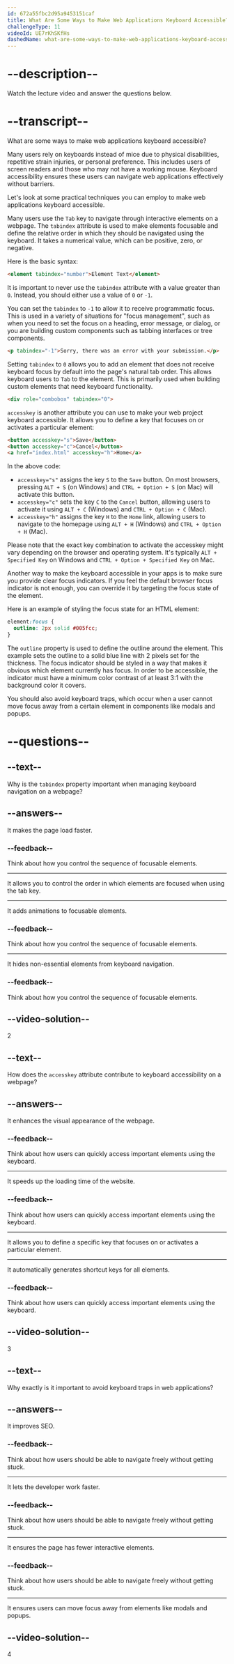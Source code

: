 ```yaml
---
id: 672a55fbc2d95a9453151caf
title: What Are Some Ways to Make Web Applications Keyboard Accessible?
challengeType: 11
videoId: UE7rKhSKfHs
dashedName: what-are-some-ways-to-make-web-applications-keyboard-accessible
---
```


# --description--

Watch the lecture video and answer the questions below.

# --transcript--

What are some ways to make web applications keyboard accessible?

Many users rely on keyboards instead of mice due to physical disabilities, repetitive strain injuries, or personal preference. This includes users of screen readers and those who may not have a working mouse. Keyboard accessibility ensures these users can navigate web applications effectively without barriers.

Let's look at some practical techniques you can employ to make web applications keyboard accessible.

Many users use the `Tab` key to navigate through interactive elements on a webpage. The `tabindex` attribute is used to make elements focusable and define the relative order in which they should be navigated using the keyboard. It takes a numerical value, which can be positive, zero, or negative.

Here is the basic syntax:

```html
<element tabindex="number">Element Text</element>
```

It is important to never use the `tabindex` attribute with a value greater than `0`. Instead, you should either use a value of `0` or `-1`.

You can set the `tabindex` to `-1` to allow it to receive programmatic focus. This is used in a variety of situations for "focus management", such as when you need to set the focus on a heading, error message, or dialog, or you are building custom components such as tabbing interfaces or tree components.

```html
<p tabindex="-1">Sorry, there was an error with your submission.</p>
```

Setting `tabindex` to `0` allows you to add an element that does not receive keyboard focus by default into the page's natural tab order. This allows keyboard users to `Tab` to the element. This is primarily used when building custom elements that need keyboard functionality.

```html
<div role="combobox" tabindex="0">
```

`accesskey` is another attribute you can use to make your web project keyboard accessible. It allows you to define a key that focuses on or activates a particular element:

```html
<button accesskey="s">Save</button>
<button accesskey="c">Cancel</button>
<a href="index.html" accesskey="h">Home</a>
```

In the above code:

- `accesskey="s"` assigns the key `S` to the `Save` button. On most browsers, pressing `ALT + S` (on Windows) and `CTRL + Option + S` (on Mac) will activate this button.
- `accesskey="c"` sets the key `C` to the `Cancel` button, allowing users to activate it using `ALT + C` (Windows) and `CTRL + Option + C` (Mac).
- `accesskey="h"` assigns the key `H` to the `Home` link, allowing users to navigate to the homepage using `ALT + H` (Windows) and `CTRL + Option + H` (Mac).

Please note that the exact key combination to activate the accesskey might vary depending on the browser and operating system. It's typically `ALT + Specified Key` on Windows and `CTRL + Option + Specified Key` on Mac.

Another way to make the keyboard accessible in your apps is to make sure you provide clear focus indicators. If you feel the default browser focus indicator is not enough, you can override it by targeting the focus state of the element.

Here is an example of styling the focus state for an HTML element:

```css
element:focus {
  outline: 2px solid #005fcc;
}
```

The `outline` property is used to define the outline around the element. This example sets the outline to a solid blue line with 2 pixels set for the thickness. The focus indicator should be styled in a way that makes it obvious which element currently has focus. In order to be accessible, the indicator must have a minimum color contrast of at least 3:1 with the background color it covers.

You should also avoid keyboard traps, which occur when a user cannot move focus away from a certain element in components like modals and popups.

# --questions--

## --text--

Why is the `tabindex` property important when managing keyboard navigation on a webpage?

## --answers--

It makes the page load faster.

### --feedback--

Think about how you control the sequence of focusable elements.

---

It allows you to control the order in which elements are focused when using the tab key.

---

It adds animations to focusable elements.

### --feedback--

Think about how you control the sequence of focusable elements.

---

It hides non-essential elements from keyboard navigation.

### --feedback--

Think about how you control the sequence of focusable elements.

## --video-solution--

2

## --text--

How does the `accesskey` attribute contribute to keyboard accessibility on a webpage?

## --answers--

It enhances the visual appearance of the webpage.

### --feedback--

Think about how users can quickly access important elements using the keyboard.

---

It speeds up the loading time of the website.

### --feedback--

Think about how users can quickly access important elements using the keyboard.

---

It allows you to define a specific key that focuses on or activates a particular element.

---

It automatically generates shortcut keys for all elements.

### --feedback--

Think about how users can quickly access important elements using the keyboard.

## --video-solution--

3

## --text--

Why exactly is it important to avoid keyboard traps in web applications?

## --answers--

It improves SEO.

### --feedback--

Think about how users should be able to navigate freely without getting stuck.

---

It lets the developer work faster.

### --feedback--

Think about how users should be able to navigate freely without getting stuck.

---

It ensures the page has fewer interactive elements.

### --feedback--

Think about how users should be able to navigate freely without getting stuck.

---

It ensures users can move focus away from elements like modals and popups.

## --video-solution--

4

